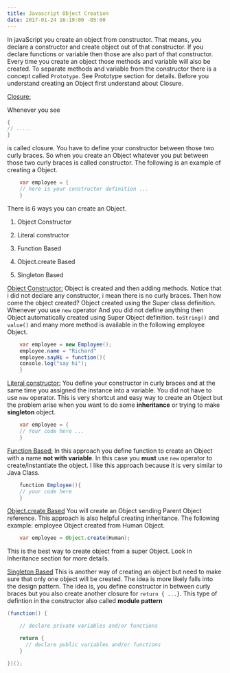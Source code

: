 ```yaml
---
title: Javascript Object Creation
date: 2017-01-24 16:19:00 -05:00
---
```


In javaScript you create an object from constructor. That means, you declare a constructor and create object out of that constructor.  If you declare functions or variable then those are also part of that constructor. Every time you create an object those methods and variable will also be created.  To separate methods and variable from the constructor there is a concept called  ```Prototype```. See Prototype section for details. Before you understand creating an Object first understand about Closure. 
<p><u>Closure:</u></p>
Whenever you see 

```java
{
// .....
}
```

is called closure. You have to define your constructor between those two curly braces. So when you create an Object whatever you put between those two curly braces is called constructor. The following is an example of creating a Object. 

```java
    var employee = {
    // here is your constructor definition ...
    }
```


There is 6 ways you can create an Object.

1. Object Constructor

2. Literal constructor

3. Function Based

4. Object.create Based

5. Singleton Based

<u>Object Constructor:</u>
Object is created and then adding methods. Notice that i did not declare any constructor, i mean there is no curly braces. Then how come the object created? Object created using the Super class definition. Whenever you use ```new``` operator And you did not define anything then Object automatically created using Super Object definition. ```toString()``` and ```value()``` and many more method is available  in the following employee Object.

```java
    var employee = new Employee();
    employee.name = "Richard"
    employee.sayHi = function(){
    console.log("say hi");
    }
```

<u>Literal constructor:</u>
You define your constructor in curly braces and at the same time you assigned the instance into a variable. You did not have to use ```new``` operator. This is very shortcut and easy way to create an Object but the problem arise when you want to do some **inheritance** or trying to make **singleton** object. 

```java
    var employee = {
    // Your code here ...
    }
```

<u>Function Based:</u>
In this approach you define function to create an Object with a name **not with variable**. In this case you **must** use ```new``` operator to create/instantiate the object. I like this approach because it is very similar to Java Class. 

```java
    function Employee(){
    // your code here
    }
```

<u>Object.create Based</u>
You will create an Object sending Parent Object reference. This approach is also helpful creating inheritance. The following example: employee Object created from Human Object.

```java
    var employee = Object.create(Human);
```

This is the best way to create object from a super Object. Look in Inheritance section for more details.

<u>Singleton Based</u>
This is another way of creating an object but need to make sure that only one object will be created. The idea is more likely falls into the design pattern. The idea is, you define constructor in between curly braces but you also create another closure for ```return { ...}```. This type of defintion in the constructor also called **module pattern**

```java
(function() {

    // declare private variables and/or functions

    return {
      // declare public variables and/or functions
    }

})();
```

